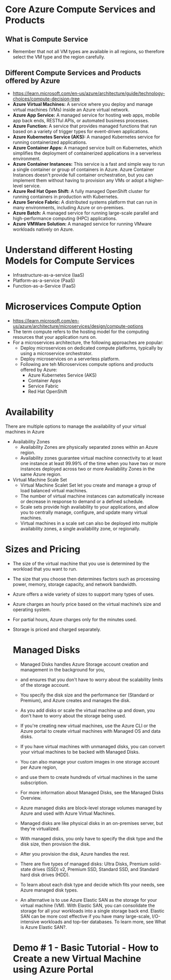 # Core Azure Compute Services and Products

## What is Compute Service
- Remember that not all VM types are available in all regions, so therefore select the VM type and the region carefully. 

## Different Compute Services and Products offered by Azure
- https://learn.microsoft.com/en-us/azure/architecture/guide/technology-choices/compute-decision-tree
- **Azure Virtual Machines:** A service where you deploy and manage virtual machines (VMs) inside an Azure virtual network.
- **Azure App Service:** A managed service for hosting web apps, mobile app back ends, RESTful APIs, or automated business processes.
- **Azure Function:** A service that provides managed functions that run based on a variety of trigger types for event-driven applications.
- **Azure Kubernetes Service (AKS):** A managed Kubernetes service for running containerized applications.
- **Azure Container Apps:** A managed service built on Kubernetes, which simplifies the deployment of containerized applications in a serverless environment.
- **Azure Container Instances:** This service is a fast and simple way to run a single container or group of containers in Azure.
                             Azure Container Instances doesn't provide full container orchestration, but you can implement them without having to provision
                             any VMs or adopt a higher-level service.
- **Azure Red Hat Open Shift:** A fully managed OpenShift cluster for running containers in production with Kubernetes.
- **Azure Service Fabric:** A distributed systems platform that can run in many environments, including Azure or on-premises.
- **Azure Batch:** A managed service for running large-scale parallel and high-performance computing (HPC) applications.
- **Azure VMWare Solution:** A managed service for running VMware workloads natively on Azure.

# Understand different Hosting Models for Compute Services

- Infrastructure-as-a-service (IaaS)
- Platform-as-a-service (PaaS)
- Function-as-a-Service (FaaS)

# Microservices Compute Option
- https://learn.microsoft.com/en-us/azure/architecture/microservices/design/compute-options
- The term compute refers to the hosting model for the computing resources that your application runs on.
- For a microservices architecture, the following approaches are popular:
  - Deploy microservices on dedicated compute platforms, typically by using a microservice orchestrator.
  - Deploy microservices on a serverless platform.
  - Following are teh Microservices compute options and products offered by Azure:
    - Azure Kubernetes Service (AKS)
    - Container Apps
    - Service Fabric
    - Red Hat OpenShift


# Availability
There are multiple options to manage the availability of your virtual machines in Azure

- Availability Zones
    - Availability Zones are physically separated zones within an Azure region.
    - Availability zones guarantee virtual machine connectivity to at least one instance at least 99.99% of the time when you have two or more instances deployed 
      across two or more Availability Zones in the same Azure region.
- Virtual Machine Scale Set
    -  Virtual Machine Scalet Set let you create and manage a group of load balanced virtual machines.
    -  The number of virtual machine instances can automatically increase or decrease in response to demand or a defined schedule.
    -  Scale sets provide high availability to your applications, and allow you to centrally manage, configure, and update many virtual machines.
    -  Virtual machines in a scale set can also be deployed into multiple availability zones, a single availability zone, or regionally.
 
# Sizes and Pricing
- The size of the virtual machine that you use is determined by the workload that you want to run.
- The size that you choose then determines factors such as processing power, memory, storage capacity, and network bandwidth.
- Azure offers a wide variety of sizes to support many types of uses.
- Azure charges an hourly price based on the virtual machine’s size and operating system.
- For partial hours, Azure charges only for the minutes used.
- Storage is priced and charged separately.

  # Managed Disks
  - Managed Disks handles Azure Storage account creation and management in the background for you,
  - and ensures that you don't have to worry about the scalability limits of the storage account.
  - You specify the disk size and the performance tier (Standard or Premium), and Azure creates and manages the disk.
  - As you add disks or scale the virtual machine up and down, you don't have to worry about the storage being used.
  - If you're creating new virtual machines, use the Azure CLI or the Azure portal to create virtual machines with Managed OS and data disks.
  - If you have virtual machines with unmanaged disks, you can convert your virtual machines to be backed with Managed Disks.
  - You can also manage your custom images in one storage account per Azure region,
  - and use them to create hundreds of virtual machines in the same subscription.
  - For more information about Managed Disks, see the Managed Disks Overview.


  - Azure managed disks are block-level storage volumes managed by Azure and used with Azure Virtual Machines.
  - Managed disks are like physical disks in an on-premises server, but they're virtualized.
  - With managed disks, you only have to specify the disk type and the disk size, then provision the disk.
  - After you provision the disk, Azure handles the rest.
 
  - There are five types of managed disks: Ultra Disks, Premium solid-state drives (SSD) v2, Premium SSD, Standard SSD, and Standard hard disk drives (HDD).
  - To learn about each disk type and decide which fits your needs, see Azure managed disk types.
 
  - An alternative is to use Azure Elastic SAN as the storage for your virtual machine (VM). With Elastic SAN, you can consolidate the storage for all your workloads into a single storage back end. Elastic SAN can be more cost effective if you have many large-scale, I/O-intensive workloads and top-tier databases. To learn more, see What is Azure Elastic SAN?.
  # Demo # 1 - Basic Tutorial - How to Create a new Virtual Machine using Azure Portal
  
   

